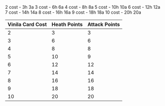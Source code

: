 2 cost - 3h 3a
3 cost - 6h 6a
4 cost - 8h 8a
5 cost - 10h 10a
6 cost - 12h 12a
7 cost - 14h 14a
8 cost - 16h 16a
9 cost - 18h 18a
10 cost - 20h 20a

| Vinila Card Cost| Heath Points |   Attack Points | 
| -------- | -------- | -------- |
| 2 | 3 |  3 |  
| 3 | 6 |  6 |
| 4 | 8 |  8 |
| 5 | 10 |  9 |  
| 6 | 12 |  12 |  
| 7 | 14 |  14 |  
| 8 | 16 |  16 |  
| 9 | 18 |  18 |  
| 10 | 20 |  20 |  
